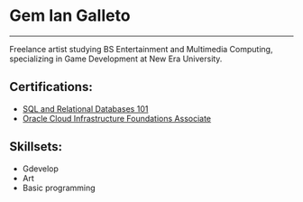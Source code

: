 # Gem Ian Galleto

---

Freelance artist studying BS Entertainment and Multimedia Computing, specializing in Game Development at New Era University.

## Certifications:
- [SQL and Relational Databases 101](https://courses.cognitiveclass.ai/certificates/46510786f60342568f90327f8b676c6c#)
- [Oracle Cloud Infrastructure Foundations Associate](https://brm-certview.oracle.com/ords/certview/ecertificate?ssn=OC5425891&trackId=OCI2024FNDCFA&key=0ac27a973da0e92005e02c9dd5d3b719f40f19e6)

## Skillsets:
- Gdevelop
- Art
- Basic programming
